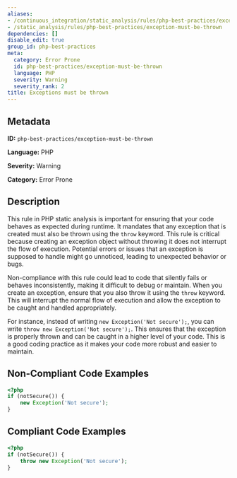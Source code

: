 ```yaml
---
aliases:
- /continuous_integration/static_analysis/rules/php-best-practices/exception-must-be-thrown
- /static_analysis/rules/php-best-practices/exception-must-be-thrown
dependencies: []
disable_edit: true
group_id: php-best-practices
meta:
  category: Error Prone
  id: php-best-practices/exception-must-be-thrown
  language: PHP
  severity: Warning
  severity_rank: 2
title: Exceptions must be thrown
---
```

<!--  SOURCED FROM https://github.com/DataDog/datadog-static-analyzer-rule-docs -->


## Metadata
**ID:** `php-best-practices/exception-must-be-thrown`

**Language:** PHP

**Severity:** Warning

**Category:** Error Prone

## Description
This rule in PHP static analysis is important for ensuring that your code behaves as expected during runtime. It mandates that any exception that is created must also be thrown using the `throw` keyword. This rule is critical because creating an exception object without throwing it does not interrupt the flow of execution. Potential errors or issues that an exception is supposed to handle might go unnoticed, leading to unexpected behavior or bugs.

Non-compliance with this rule could lead to code that silently fails or behaves inconsistently, making it difficult to debug or maintain. When you create an exception, ensure that you also throw it using the `throw` keyword. This will interrupt the normal flow of execution and allow the exception to be caught and handled appropriately.

For instance, instead of writing `new Exception('Not secure');`, you can write `throw new Exception('Not secure');`. This ensures that the exception is properly thrown and can be caught in a higher level of your code. This is a good coding practice as it makes your code more robust and easier to maintain.

## Non-Compliant Code Examples
```php
<?php
if (notSecure()) {
    new Exception('Not secure');
}
```

## Compliant Code Examples
```php
<?php
if (notSecure()) {
    throw new Exception('Not secure');
}
```
